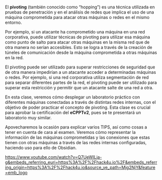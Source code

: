 El **pivoting** (también conocido como “hopping”) es una técnica utilizada en pruebas de penetración y en el análisis de redes que implica el uso de una máquina comprometida para atacar otras máquinas o redes en el mismo entorno.

Por ejemplo, si un atacante ha comprometido una máquina en una red corporativa, puede utilizar técnicas de pivoting para utilizar esa máquina como punto de salto para atacar otras máquinas en la misma red que de otra manera no serían accesibles. Esto se logra a través de la creación de túneles de comunicación desde la máquina comprometida a otras máquinas en la red.

El pivoting puede ser utilizado para superar restricciones de seguridad que de otra manera impedirían a un atacante acceder a determinadas máquinas o redes. Por ejemplo, si una red corporativa utiliza segmentación de red para separar diferentes partes de la red, el pivoting puede ser utilizado para superar esta restricción y permitir que un atacante salte de una red a otra.

En esta clase, veremos cómo desplegar un laboratorio práctico con diferentes máquinas conectadas a través de distintas redes internas, con el objetivo de poder practicar el concepto de pivoting. Esta clase es crucial para aprobar la certificación del **eCPPTv2**, pues se te presentará un laboratorio muy similar.

Apovecharemos la ocasión para explicar varios TIPS, así como cosas a tener en cuenta de cara al examen. Veremos cómo representar la información de las máquinas comprometidas y las conexiones que estas tienen con otras máquinas a través de las redes internas configuradas, haciendo uso para ello de Obsidian.

https://www.youtube.com/watch?v=Q7UeWILja-g&embeds_referring_euri=https%3A%2F%2Fhack4u.io%2F&embeds_referring_origin=https%3A%2F%2Fhack4u.io&source_ve_path=Mjg2NjY&feature=emb_logo